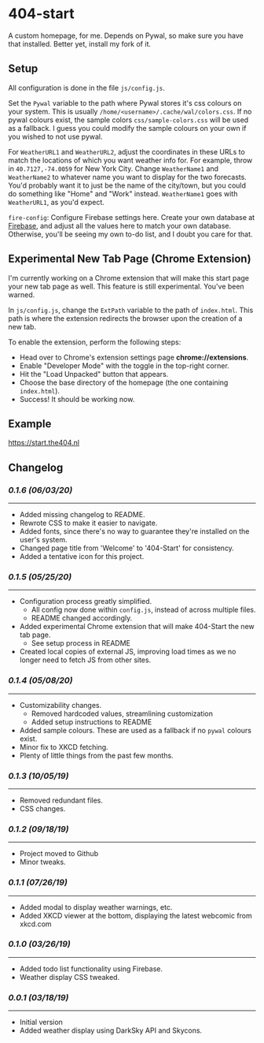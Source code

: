 # 404-start
A custom homepage, for me.
Depends on Pywal, so make sure you have that installed. Better yet, install my fork of it.

## Setup
All configuration is done in the file `js/config.js`. 


Set the `Pywal` variable to the path where Pywal stores it's css colours on your system. This is usually `/home/<username>/.cache/wal/colors.css`. If no pywal colours exist, the sample colors `css/sample-colors.css` will be used as a fallback. I guess you could modify the sample colours on your own if you wished to not use pywal.

For `WeatherURL1` and `WeatherURL2`, adjust the coordinates in these URLs to match the locations of which you want weather info for. For example, throw in `40.7127,-74.0059` for New York City. 
Change `WeatherName1` and  `WeatherName2` to whatever name you want to display for the two forecasts. You'd probably want it to just be the name of the city/town, but you could do something like "Home" and "Work" instead.
`WeatherName1` goes with `WeatherURL1`, as you'd expect.

`fire-config`: Configure Firebase settings here. Create your own database at [Firebase](https://firebase.google.com/), and adjust all the values here to match your own database. Otherwise, you'll be seeing my own to-do list, and I doubt you care for that.

## Experimental New Tab Page (Chrome Extension)
I'm currently working on a Chrome extension that will make this start page your new tab page as well. This feature is still experimental. You've been warned.

In `js/config.js`, change the `ExtPath` variable to the path of `index.html`. This path is where the extension redirects the browser upon the creation of a new tab.

To enable the extension, perform the following steps:
- Head over to Chrome's extension settings page **chrome://extensions**.
- Enable "Developer Mode" with the toggle in the top-right corner.
- Hit the "Load Unpacked" button that appears.
- Choose the base directory of the homepage (the one containing `index.html`).
- Success! It should be working now.

## Example
https://start.the404.nl

## Changelog
### *0.1.6 (06/03/20)*
----------------------
- Added missing changelog to README.
- Rewrote CSS to make it easier to navigate.
- Added fonts, since there's no way to guarantee they're installed on the user's system.
- Changed page title from 'Welcome' to '404-Start' for consistency.
- Added a tentative icon for this project.

### *0.1.5 (05/25/20)*
----------------------
- Configuration process greatly simplified.
    - All config now done within `config.js`, instead of across multiple files.
    - README changed accordingly.
- Added experimental Chrome extension that will make 404-Start the new tab page.
    - See setup process in README
- Created local copies of external JS, improving load times as we no longer need to fetch JS from other sites.


### *0.1.4 (05/08/20)*
----------------------
- Customizability changes.
    - Removed hardcoded values, streamlining customization
    - Added setup instructions to README
- Added sample colours. These are used as a fallback if no `pywal` colours exist.
- Minor fix to XKCD fetching.
- Plenty of little things from the past few months.

### *0.1.3 (10/05/19)*
----------------------
- Removed redundant files.
- CSS changes.

### *0.1.2 (09/18/19)*
----------------------
- Project moved to Github
- Minor tweaks.

### *0.1.1 (07/26/19)*
---------------------
- Added modal to display weather warnings, etc.
- Added XKCD viewer at the bottom, displaying the latest webcomic from xkcd.com

### *0.1.0 (03/26/19)*
---------------------
- Added todo list functionality using Firebase.
- Weather display CSS tweaked.

### *0.0.1 (03/18/19)*
---------------------
- Initial version
- Added weather display using DarkSky API and Skycons.






